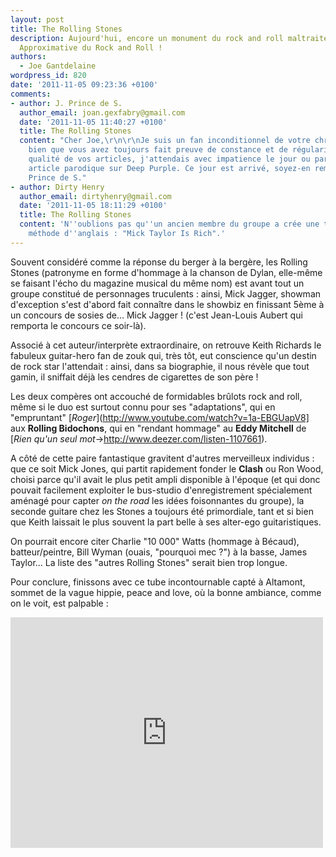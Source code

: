 ```yaml
---
layout: post
title: The Rolling Stones
description: Aujourd'hui, encore un monument du rock and roll maltraité par l'Encyclopédie
  Approximative du Rock and Roll !
authors:
  - Joe Gantdelaine
wordpress_id: 820
date: '2011-11-05 09:23:36 +0100'
comments:
- author: J. Prince de S.
  author_email: joan.gexfabry@gmail.com
  date: '2011-11-05 11:40:27 +0100'
  title: The Rolling Stones
  content: "Cher Joe,\r\n\r\nJe suis un fan inconditionnel de votre chronique, et
    bien que vous avez toujours fait preuve de constance et de régularité dans la
    qualité de vos articles, j'attendais avec impatience le jour ou paraîtrait un
    article parodique sur Deep Purple. Ce jour est arrivé, soyez-en remercié.\r\n\r\nJ.,
    Prince de S."
- author: Dirty Henry
  author_email: dirtyhenry@gmail.com
  date: '2011-11-05 18:11:29 +0100'
  title: The Rolling Stones
  content: 'N''oublions pas qu''un ancien membre du groupe a crée une très fameuse
    méthode d''anglais : "Mick Taylor Is Rich".'
---
```

Souvent considéré comme la réponse du berger à la bergère, les Rolling Stones (patronyme en forme d'hommage à la chanson de Dylan, elle-même se faisant l'écho du magazine musical du même nom) est avant tout un groupe constitué de personnages truculents : ainsi, Mick Jagger, showman d'exception s'est d'abord fait connaître dans le showbiz en finissant 5ème à un concours de sosies de... Mick Jagger ! (c'est Jean-Louis Aubert qui remporta le concours ce soir-là). 

Associé à cet auteur/interprète extraordinaire, on retrouve Keith Richards le fabuleux guitar-hero fan de zouk qui, très tôt, eut conscience qu'un destin de rock star l'attendait : ainsi, dans sa biographie, il nous révèle que tout gamin, il sniffait déjà les cendres de cigarettes de son père !

Les deux compères ont accouché de formidables brûlots rock and roll, même si le duo est surtout connu pour ses "adaptations", qui en "empruntant" [*Roger*](http://www.youtube.com/watch?v=1a-EBGUapV8] aux __Rolling Bidochons__, qui en "rendant hommage" au __Eddy Mitchell__ de [*Rien qu'un seul mot*->http://www.deezer.com/listen-1107661).

A côté de cette paire fantastique gravitent d'autres merveilleux individus : que ce soit Mick Jones, qui partit rapidement fonder le __Clash__ ou Ron Wood, choisi parce qu'il avait le plus petit ampli disponible à l'époque (et qui donc pouvait facilement exploiter le bus-studio d'enregistrement spécialement aménagé pour capter *on the road* les idées foisonnantes du groupe), la seconde guitare chez les Stones a toujours été primordiale, tant et si bien que Keith laissait le plus souvent la part belle à ses alter-ego guitaristiques.

On pourrait encore citer Charlie "10 000" Watts (hommage à Bécaud), batteur/peintre, Bill Wyman (ouais, "pourquoi mec ?") à la basse, James Taylor... La liste des "autres Rolling Stones" serait bien trop longue.

Pour conclure, finissons avec ce tube incontournable capté à Altamont, sommet de la vague hippie, peace and love, où la bonne ambiance, comme on le voit, est palpable :

<iframe width="500" height="369" src="http://www.youtube.com/embed/Dt0ipUCfdlU" frameborder="0" allowfullscreen></iframe>
